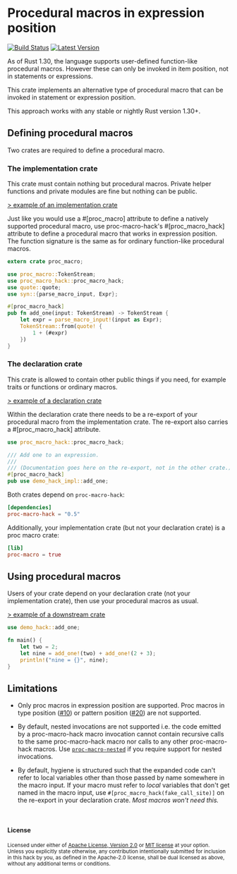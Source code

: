 Procedural macros in expression position
========================================

[![Build Status](https://api.travis-ci.org/dtolnay/proc-macro-hack.svg?branch=master)](https://travis-ci.org/dtolnay/proc-macro-hack)
[![Latest Version](https://img.shields.io/crates/v/proc-macro-hack.svg)](https://crates.io/crates/proc-macro-hack)

As of Rust 1.30, the language supports user-defined function-like procedural
macros. However these can only be invoked in item position, not in
statements or expressions.

This crate implements an alternative type of procedural macro that can be
invoked in statement or expression position.

This approach works with any stable or nightly Rust version 1.30+.

## Defining procedural macros

Two crates are required to define a procedural macro.

### The implementation crate

This crate must contain nothing but procedural macros. Private helper
functions and private modules are fine but nothing can be public.

[> example of an implementation crate][demo-hack-impl]

Just like you would use a #\[proc_macro\] attribute to define a natively
supported procedural macro, use proc-macro-hack's #\[proc_macro_hack\]
attribute to define a procedural macro that works in expression position.
The function signature is the same as for ordinary function-like procedural
macros.

```rust
extern crate proc_macro;

use proc_macro::TokenStream;
use proc_macro_hack::proc_macro_hack;
use quote::quote;
use syn::{parse_macro_input, Expr};

#[proc_macro_hack]
pub fn add_one(input: TokenStream) -> TokenStream {
    let expr = parse_macro_input!(input as Expr);
    TokenStream::from(quote! {
        1 + (#expr)
    })
}
```

### The declaration crate

This crate is allowed to contain other public things if you need, for
example traits or functions or ordinary macros.

[> example of a declaration crate][demo-hack]

Within the declaration crate there needs to be a re-export of your
procedural macro from the implementation crate. The re-export also carries a
\#\[proc_macro_hack\] attribute.

```rust
use proc_macro_hack::proc_macro_hack;

/// Add one to an expression.
///
/// (Documentation goes here on the re-export, not in the other crate.)
#[proc_macro_hack]
pub use demo_hack_impl::add_one;
```

Both crates depend on `proc-macro-hack`:

```toml
[dependencies]
proc-macro-hack = "0.5"
```

Additionally, your implementation crate (but not your declaration crate) is
a proc macro crate:

```toml
[lib]
proc-macro = true
```

## Using procedural macros

Users of your crate depend on your declaration crate (not your
implementation crate), then use your procedural macros as usual.

[> example of a downstream crate][example]

```rust
use demo_hack::add_one;

fn main() {
    let two = 2;
    let nine = add_one!(two) + add_one!(2 + 3);
    println!("nine = {}", nine);
}
```

[demo-hack-impl]: https://github.com/dtolnay/proc-macro-hack/tree/master/demo-hack-impl
[demo-hack]: https://github.com/dtolnay/proc-macro-hack/tree/master/demo-hack
[example]: https://github.com/dtolnay/proc-macro-hack/tree/master/example

## Limitations

- Only proc macros in expression position are supported. Proc macros in type
  position ([#10]) or pattern position ([#20]) are not supported.

- By default, nested invocations are not supported i.e. the code emitted by a
  proc-macro-hack macro invocation cannot contain recursive calls to the same
  proc-macro-hack macro nor calls to any other proc-macro-hack macros. Use
  [`proc-macro-nested`] if you require support for nested invocations.

- By default, hygiene is structured such that the expanded code can't refer to
  local variables other than those passed by name somewhere in the macro input.
  If your macro must refer to *local* variables that don't get named in the
  macro input, use `#[proc_macro_hack(fake_call_site)]` on the re-export in your
  declaration crate. *Most macros won't need this.*

[#10]: https://github.com/dtolnay/proc-macro-hack/issues/10
[#20]: https://github.com/dtolnay/proc-macro-hack/issues/20
[`proc-macro-nested`]: https://docs.rs/proc-macro-nested

<br>

#### License

<sup>
Licensed under either of <a href="LICENSE-APACHE">Apache License, Version
2.0</a> or <a href="LICENSE-MIT">MIT license</a> at your option.
</sup>

<br>

<sub>
Unless you explicitly state otherwise, any contribution intentionally submitted
for inclusion in this hack by you, as defined in the Apache-2.0 license, shall
be dual licensed as above, without any additional terms or conditions.
</sub>

